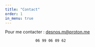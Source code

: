 ```yaml
---
title: "Contact"
order: 1
in_menu: true
---
```

Pour me contacter : [desnos.m@proton.me](mailto:desnos.m@proton.me)

                  06 99 06 09 62 